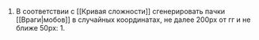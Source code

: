 1. В соответствии с [[Кривая сложности]] сгенерировать пачки [[Враги|мобов]] в случайных координатах, не далее 200px от гг и не ближе 50px:
	1. 